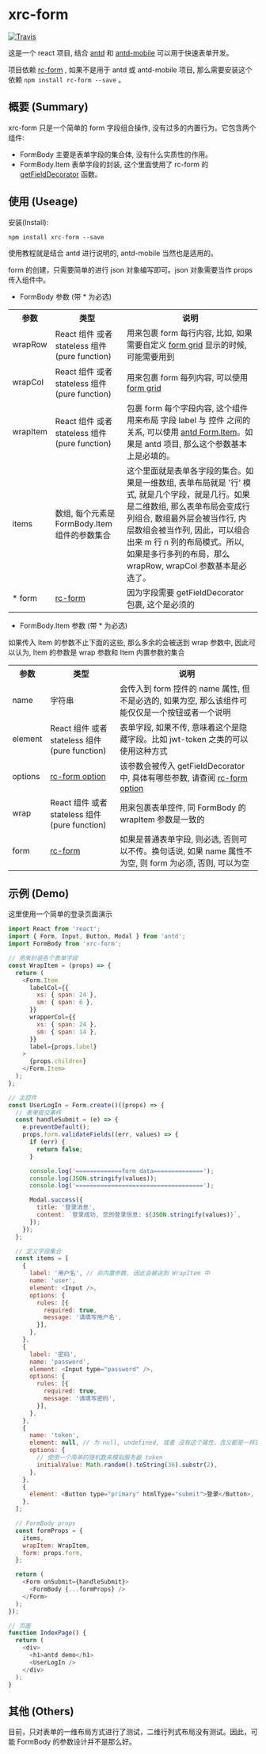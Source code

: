 # xrc-form

[![Travis](https://img.shields.io/travis/zjxpcyc/xrc-form.svg)](https://travis-ci.org/zjxpcyc/xrc-form)

这是一个 react 项目, 结合 [antd](https://ant.design/) 和 [antd-mobile](https://mobile.ant.design/) 可以用于快速表单开发。

项目依赖 [rc-form](https://github.com/react-component/form) , 如果不是用于 antd 或 antd-mobile 项目, 那么需要安装这个依赖 `npm install rc-form --save` 。

## 概要 (Summary)
xrc-form 只是一个简单的 form 字段组合操作, 没有过多的内置行为。它包含两个组件:

- FormBody 主要是表单字段的集合体, 没有什么实质性的作用。
- FormBody.Item 表单字段的封装, 这个里面使用了 rc-form 的 [getFieldDecorator](https://github.com/react-component/form#getfielddecoratornamestring-option-object-reactnode-reactnode) 函数。

## 使用 (Useage)

安装(Install):

 `npm install xrc-form --save`

使用教程就是结合 antd 进行说明的, antd-mobile 当然也是适用的。

form 的创建，只需要简单的进行 json 对象编写即可。json 对象需要当作 props 传入组件中。

- FormBody 参数 (带 * 为必选)

<table>
<tr>
<th>参数</th>
<th>类型</th>
<th>说明</th>
</tr>
<tr>
<td>wrapRow</td>
<td>React 组件 或者 stateless 组件 (pure function)</td>
<td>用来包裹 form 每行内容, 比如, 如果需要自定义 <a href="https://ant.design/components/grid-cn/#Row">form grid</a> 显示的时候, 可能需要用到</td>
</tr>
<tr>
<td>wrapCol</td>
<td>React 组件 或者 stateless 组件 (pure function)</td>
<td>用来包裹 form 每列内容, 可以使用 <a href="https://ant.design/components/grid-cn/#Col">form grid</a> </td>
</tr>
<tr>
<td>wrapItem</td>
<td>React 组件 或者 stateless 组件 (pure function)</td>
<td>包裹 form 每个字段内容, 这个组件用来布局 字段 label 与 控件 之间的关系, 可以使用 <a href="https://ant.design/components/form-cn/#Form.Item">antd Form.Item</a>。如果是 antd 项目, 那么这个参数基本上是必填的。 </td>
</tr>
<tr>
<td>items</td>
<td>数组, 每个元素是 FormBody.Item 组件的参数集合</td>
<td>这个里面就是表单各字段的集合。如果是一维数组, 表单布局就是 '行' 模式, 就是几个字段，就是几行。如果是二维数组, 那么表单布局会变成行列组合, 数组最外层会被当作行, 内层数组会被当作列, 因此，可以组合出来 m 行 n 列的布局模式。所以, 如果是多行多列的布局，那么 wrapRow, wrapCol 参数基本是必选了。</td>
</tr>
<tr>
<td>* form</td>
<td><a href="https://github.com/react-component/form#rc-form">rc-form</a></td>
<td>因为字段需要 getFieldDecorator 包裹, 这个是必须的</td>
</tr>
</table>


- FormBody.Item 参数 (带 * 为必选)

如果传入 Item 的参数不止下面的这些, 那么多余的会被送到 wrap 参数中, 因此可以认为, Item 的参数是 wrap 参数和 Item 内置参数的集合

<table>
<tr>
<th>参数</th>
<th>类型</th>
<th>说明</th>
</tr>
<tr>
<td>name</td>
<td>字符串</td>
<td>会传入到 form 控件的 name 属性, 但不是必选的, 如果为空, 那么该组件可能仅仅是一个按钮或者一个说明</td>
</tr>
<tr>
<td>element</td>
<td>React 组件 或者 stateless 组件 (pure function)</td>
<td>表单字段, 如果不传, 意味着这个是隐藏字段。比如 jwt-token 之类的可以使用这种方式 </td>
</tr>
<tr>
<td>options</td>
<td><a href="https://github.com/react-component/form#option-object">rc-form option</a></td>
<td>该参数会被传入 getFieldDecorator 中, 具体有哪些参数, 请查阅 <a href="https://github.com/react-component/form#option-object">rc-form option</a> </td>
</tr>
<tr>
<td>wrap</td>
<td>React 组件 或者 stateless 组件 (pure function)</td>
<td>用来包裹表单控件, 同 FormBody 的 wrapItem 参数是一致的</td>
</tr>
<tr>
<td>form</td>
<td><a href="https://github.com/react-component/form#rc-form">rc-form</a></td>
<td>如果是普通表单字段, 则必选, 否则可以不传。换句话说, 如果 name 属性不为空, 则 form 为必须, 否则, 可以为空</td>
</tr>
</table>

## 示例 (Demo)

这里使用一个简单的登录页面演示

```javascript
import React from 'react';
import { Form, Input, Button, Modal } from 'antd';
import FormBody from 'xrc-form';

// 用来封装各个表单字段
const WrapItem = (props) => {
  return (
    <Form.Item
      labelCol={{
        xs: { span: 24 },
        sm: { span: 6 },
      }}
      wrapperCol={{
        xs: { span: 24 },
        sm: { span: 14 },
      }}
      label={props.label}
    >
      {props.children}
    </Form.Item>
  );
};

// 主控件
const UserLogIn = Form.create()((props) => {
  // 表单提交事件
  const handleSubmit = (e) => {
    e.preventDefault();
    props.form.validateFields((err, values) => {
      if (err) {
        return false;
      }

      console.log('=============form data==============');
      console.log(JSON.stringify(values));
      console.log('====================================');

      Modal.success({
        title: '登录消息',
        content: `登录成功, 您的登录信息: ${JSON.stringify(values)}`,
      });
    });
  };

  // 定义字段集合
  const items = [
    {
      label: '用户名', // 非内置参数, 因此会被送到 WrapItem 中
      name: 'user',
      element: <Input />,
      options: {
        rules: [{
          required: true,
          message: '请填写用户名',
        }],
      },
    },
    {
      label: '密码',
      name: 'password',
      element: <Input type="password" />,
      options: {
        rules: [{
          required: true,
          message: '请填写密码',
        }],
      },
    },
    {
      name: 'token',
      element: null, // 为 null, undefined, 或者 没有这个属性，含义都是一样的
      options: {
        // 使用一个简单的随机数来模拟服务器 token
        initialValue: Math.random().toString(36).substr(2),
      },
    },
    {
      element: <Button type="primary" htmlType="submit">登录</Button>,
    },
  ];

  // FormBody props
  const formProps = {
    items,
    wrapItem: WrapItem,
    form: props.form,
  };

  return (
    <Form onSubmit={handleSubmit}>
      <FormBody {...formProps} />
    </Form>
  );
});

// 页面
function IndexPage() {
  return (
    <div>
      <h1>antd demo</h1>
      <UserLogIn />
    </div>
  );
}
```
## 其他 (Others)
目前，只对表单的一维布局方式进行了测试，二维行列式布局没有测试。因此，可能 FormBody 的参数设计并不是那么好。
